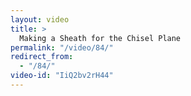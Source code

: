 ```yaml
---
layout: video
title: >
  Making a Sheath for the Chisel Plane
permalink: "/video/84/"
redirect_from:
  - "/84/"
video-id: "IiQ2bv2rH44"
---
```

